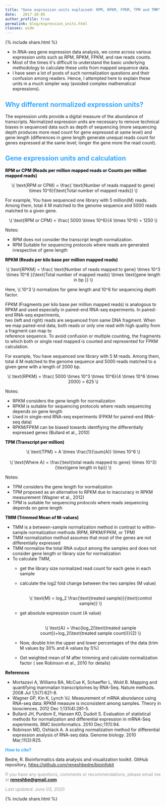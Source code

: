 ```yaml
---
title: "Gene expression units explained: RPM, RPKM, FPKM, TPM and TMM"
date:   2017-10-05
author_profile: true
permalink: blog/expression_units.html
classes: wide
---
```


<script type="text/javascript" async src="https://cdnjs.cloudflare.com/ajax/libs/mathjax/2.7.5/MathJax.js?config=TeX-MML-AM_CHTML" async></script>

<p>
{% include  share.html %}
</p>

- In RNA-seq gene expression data analysis, we come across various expression units such as RPM, RPKM, FPKM, and raw reads counts.
- Most of the times it's difficult to understand the basic underlying  methodology to calculate these units from mapped sequence data.
- I have seen a lot of posts of such normalization questions and their confusion among readers. Hence, I attempted here to explain these units
  in a much simpler way (avoided complex mathematical expressions).


## <span style="color:#33a8ff">Why different normalized expression units?</span> ##

The expression units provide a digital measure of the abundance of transcripts. Normalized expression units are necessary to remove
technical biases in sequenced data such as depth of sequencing (more sequencing depth produces more read count for gene expressed at
same level) and gene length (differences in gene length generate unequal reads count for genes expressed at the same level; longer the
gene more the read count).


## <span style="color:#33a8ff"> Gene expression units and calculation </span> ##

 **<span style="color:#060606">RPM or CPM (Reads per million mapped reads or Counts per million mapped reads) </span>**

 <p align="center">
  \(  \text{RPM or CPM} = \frac{ \text{Number of reads mapped to gene}  \times 10^6}{\text{Total number of mapped reads}}  \)
  </p>

<!--
 <img src="https://latex.codecogs.com/gif.latex?\bg_green&space;RPM&space;=&space;\frac{Number&space;\&space;of&space;\&space;reads&space;\&space;mapped&space;\&space;to&space;\&space;gene&space;\times&space;10^6}{Total&space;\&space;number&space;\&space;of&space;\&space;mapped&space;\&space;reads}" />
-->

For example, You have sequenced one library with 5 million(M) reads. Among them, total 4 M matched to the genome sequence and 5000 reads matched to a given gene.

 <p align="center">
  \(  \text{RPM or CPM} = \frac{ 5000 \times 10^6}{4 \times 10^6} = 1250 \)
  </p>

<!--
 <img src="https://latex.codecogs.com/gif.latex?\bg_green&space;\large&space;RPM&space;=&space;\frac{5000&space;\times&space;10^6}{4&space;\times&space;10^6}&space;=&space;1250" />
-->

Notes:

 - RPM does not consider the transcript length normalization.
 - RPM Suitable for sequencing protocols where reads are generated irrespective of gene length


**<span style="color:#060606">RPKM (Reads per kilo base per million mapped reads)</span>**

 <p align="center">
  \(  \text{RPKM} = \frac{ \text{Number of reads mapped to gene}   \times 10^3  \times 10^6 }{\text{Total number of mapped reads} \times \text{gene length in bp }}  \)
  </p>

<!--
 <img src="https://latex.codecogs.com/gif.latex?\bg_green&space;RPKM&space;=&space;\frac{Number&space;\&space;of&space;\&space;reads&space;\&space;mapped&space;\&space;to&space;\&space;gene&space;\times&space;10^3&space;\times&space;10^6}{Total&space;\&space;number&space;\&space;of&space;\&space;mapped&space;\&space;reads&space;\times&space;gene&space;\&space;length&space;\&space;in&space;\&space;bp}" />
-->

 <p>Here, \( 10^3 \) normalizes for gene length and 10^6 for sequencing depth factor.</p>

FPKM (Fragments per kilo base per million mapped reads) is analogous to RPKM and used especially in paired-end RNA-seq experiments. In paired-end RNA-seq experiments,  
two (left and right) reads are sequenced from same DNA fragment. When we map paired-end data, both reads or only one read with high quality from a fragment can map to  
reference sequence. To avoid confusion or multiple counting, the fragments to which both or single read mapped is counted and represented for FPKM calculation.

For example, You have sequenced one library with 5 M reads. Among them, total 4 M matched to the genome sequence and 5000 reads matched to a given gene with a length of 2000 bp.
  <p align="center">
  \(  \text{RPKM} = \frac{ 5000 \times 10^3 \times 10^6}{4 \times 10^6 \times 2000} = 625 \)
     </p>

<!--
 <img src="https://latex.codecogs.com/gif.latex?\bg_green&space;RPKM&space;=&space;\frac{5000&space;\times&space;10^3&space;\times&space;10^6}{4&space;\times&space;10^6&space;\times&space;2000}&space;=&space;625" />
-->
Notes:

 - RPKM considers the gene length for normalization
 - RPKM is suitable for sequencing protocols where reads sequencing depends on gene length
 - Used in single-end RNA-seq experiments (FPKM for paired-end RNA-seq data)
 - RPKM/FPKM can be biased towards identfiying the differentially expressed genes (Bullard et al., 2010)


**<span style="color:#060606">TPM (Transcript per million)</span>**

<p align="center">
  \(  \text{TPM} = A \times \frac{1}{\sum(A)} \times 10^6 \)
    <br><br>
    \(  \text{Where A} =  \frac{\text{total reads mapped to gene} \times 10^3}{\text{gene length in bp}} \)
  </p>

<!--
 <img src="https://latex.codecogs.com/gif.latex?\bg_green&space;TPM&space;=&space;\frac{Number&space;\&space;of&space;\&space;reads&space;\&space;mapped&space;\&space;to&space;\&space;gene&space;\times&space;read&space;\&space;length&space;\times&space;10^6}{Total&space;\&space;number&space;\&space;of&space;\&space;transcripts&space;\&space;sampled&space;\times&space;gene&space;\&space;length&space;\&space;in&space;\&space;bp}" />


Here, read length refers to the average number of nucleotides mapped to a gene.

For example, You have sequenced one library with 5M 100 bp reads. Among them, total 4M matched to the genome sequence and 5000 reads matched to a given gene  
with a length of 2000 bp. There were 10K transcripts were sampled from a genome sequence i.e. reads mapped to 10K genes. Suppose all 100 bp mapped from 5000 reads.

 <img src="https://latex.codecogs.com/gif.latex?\bg_green&space;TPM&space;=&space;\frac{5000&space;\times&space;100&space;\times&space;10^6}{10000&space;\times&space;2000}&space;=&space;25000" />
-->
Notes:

 - TPM considers the gene length for normalization
 - TPM proposed as an alternative to RPKM due to inaccuracy in RPKM measurement (Wagner et al., 2012)
 - TPM is suitable for sequencing protocols where reads sequencing depends on gene length

**<span style="color:#060606">TMM (Trimmed Mean of M-values)</span>**
- TMM is a between-sample normalization method in contrast to within-sample normalization methods (RPM, RPKM/FPKM, or TPM)
- TMM normalization method assumes that most of the genes are not differentially expressed
- TMM normalize the total RNA output among the samples and does not consider gene length or library size for normalization
- To calculate TMM,
    - get the library size normalized read count for each gene in each sample
    - calculate the log2 fold change between the two samples (M value)

        <p align="center">
        <br>
            \(  \text{M} = log_2 \frac{\text{treated sample}}{\text{control sample}} \)
        </p>
    - get absolute expression count (A value)
        <p align="center">
            <br>
          \(  \text{A} =  \frac{log_2(\text{treated sample count})+log_2(\text{treated sample count})}{2} \)
          </p>
    - Now, double trim the upper and lower percentages of the data (trim M values by 30% and A values by 5%)
    - Get weighted mean of M after trimming and calculate normalization factor ( see Robinson et al., 2010 for details)

<!--
**<span style="color:#060606">Relationship between RPKM and TPM,</span>**

 <img src="https://latex.codecogs.com/gif.latex?\bg_green&space;RPKM&space;=&space;TPM&space;\times&space;\frac{10^3&space;\times&space;total&space;\&space;number&space;\&space;of&space;\&space;transcripts&space;\&space;sampled}{read&space;\&space;length&space;\times&space;total&space;\&space;number&space;\&space;of&space;\&space;mapped&space;\&space;reads}" />
-->

**<span style="color:#060606">References</span>**

 - Mortazavi A, Williams BA, McCue K, Schaeffer L, Wold B. Mapping and quantifying mammalian transcriptomes by RNA-Seq. Nature methods. 2008 Jul 1;5(7):621-8.
 - Wagner GP, Kin K, Lynch VJ. Measurement of mRNA abundance using RNA-seq data: RPKM measure is inconsistent among samples. Theory in biosciences. 2012 Dec 1;131(4):281-5.
 - Bullard JH, Purdom E, Hansen KD, Dudoit S. Evaluation of statistical methods for normalization and differential expression in mRNA-Seq experiments. BMC bioinformatics. 2010 Dec;11(1):94.
 - Robinson MD, Oshlack A. A scaling normalization method for differential expression analysis of RNA-seq data. Genome biology. 2010 Mar;11(3):R25.

**<span style="color:#33a8ff">How to cite?</span>**

Bedre, R. Bioinformatics data analysis and visualization toolkit. GitHub repository, <a href="https://github.com/reneshbedre/bioinfokit">https://github.com/reneshbedre/bioinfokit</a>


<span style="color:#9e9696">If you have any questions, comments or recommendations, please email me at 
<b>reneshbe@gmail.com</b></span>

<span style="color:#9e9696"><i> Last updated: June 03, 2020</i> </span>

<p>
{% include  share.html %}
</p>